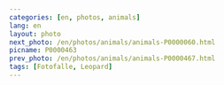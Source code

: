 ```yaml
---
categories: [en, photos, animals]
lang: en
layout: photo
next_photo: /en/photos/animals/animals-P0000060.html
picname: P0000463
prev_photo: /en/photos/animals/animals-P0000467.html
tags: [Fotofalle, Leopard]
---
```

